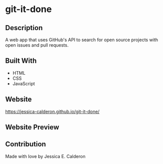 # git-it-done
## Description
A web app that uses GitHub's API to search for open source projects with open issues and pull requests. 

## Built With
* HTML
* CSS
* JavaScript

## Website 
https://jessica-calderon.github.io/git-it-done/
## Website Preview

## Contribution
Made with love by Jessica E. Calderon

